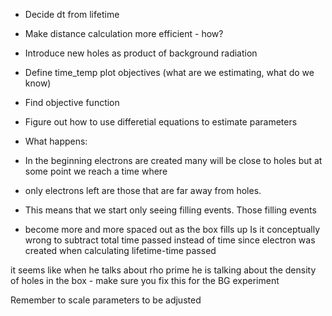 - Decide dt from lifetime
- Make distance calculation more efficient - how?
- Introduce new holes as product of background radiation
  
- Define time_temp plot objectives (what are we estimating, what do we know)
- Find objective function 
- Figure out how to use differetial equations to estimate parameters



- What happens:
- In the beginning electrons are created many will be close to holes but at some point we reach a time where 
- only electrons left are those that are far away from holes.
- This means that we start only seeing filling events. Those filling events
- become more and more spaced out as the box fills up
Is it conceptually wrong to subtract total time passed instead of time since electron was created when calculating lifetime-time passed


it seems like when he talks about rho prime he is talking about the density of holes in the box - make sure you fix this for the BG experiment


Remember to scale parameters to be adjusted